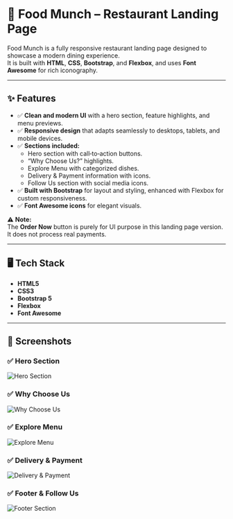 # 🍣 Food Munch – Restaurant Landing Page

Food Munch is a fully responsive restaurant landing page designed to showcase a modern dining experience.  
It is built with **HTML**, **CSS**, **Bootstrap**, and **Flexbox**, and uses **Font Awesome** for rich iconography.

---

## ✨ Features

- ✅ **Clean and modern UI** with a hero section, feature highlights, and menu previews.
- ✅ **Responsive design** that adapts seamlessly to desktops, tablets, and mobile devices.
- ✅ **Sections included:**
  - Hero section with call‑to‑action buttons.
  - “Why Choose Us?” highlights.
  - Explore Menu with categorized dishes.
  - Delivery & Payment information with icons.
  - Follow Us section with social media icons.
- ✅ **Built with Bootstrap** for layout and styling, enhanced with Flexbox for custom responsiveness.
- ✅ **Font Awesome icons** for elegant visuals.

⚠️ **Note:**  
The **Order Now** button is purely for UI purpose in this landing page version. It does not process real payments.

---

## 🖥️ Tech Stack

- **HTML5**
- **CSS3**
- **Bootstrap 5**
- **Flexbox**
- **Font Awesome**

---

## 📸 Screenshots

### ✅ Hero Section
![Hero Section]([screenshots/hero.png](https://res.cloudinary.com/dshohwpwu/image/upload/v1753019256/FoodMunch/FM1_ikjlri.png))

### ✅ Why Choose Us
![Why Choose Us]([screenshots/why-choose-us.png](https://res.cloudinary.com/dshohwpwu/image/upload/v1753019254/FoodMunch/FM2_u5fls6.png))

### ✅ Explore Menu
![Explore Menu](screenshots/explore-menu.png)

### ✅ Delivery & Payment
![Delivery & Payment](screenshots/delivery-payment.png)

### ✅ Footer & Follow Us
![Footer Section](screenshots/footer.png)

